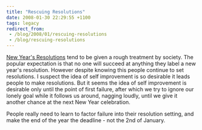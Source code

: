 ```yaml
---
title: "Rescuing Resolutions"
date: 2008-01-30 22:29:55 +1100
tags: legacy
redirect_from:
 - /blog/2008/01/rescuing-resolutions
 - /blog/rescuing-resolutions
---
```


<a href="http://en.wikipedia.org/wiki/New_Year's_resolution">New Year's Resolutions</a> tend to be given a rough treatment by society. The popular expectation is that no one will succeed at anything they label a new year's resolution. However despite knowing this people continue to set resolutions. I suspect the idea of self improvement is so desirable it leads people to make resolutions. But it seems the idea of self improvement is desirable only until the point of first failure, after which we try to ignore our lonely goal while it follows us around, nagging loudly, until we give it another chance at the next New Year celebration.

People really need to learn to factor failure into their resolution setting, and make the end of the year the deadline - not the 2nd of January.<!--break-->
